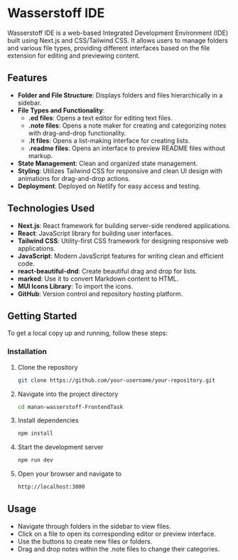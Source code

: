 # Wasserstoff IDE

Wasserstoff IDE is a web-based Integrated Development Environment (IDE) built using Next.js and CSS/Tailwind CSS. It allows users to manage folders and various file types, providing different interfaces based on the file extension for editing and previewing content.

## Features

- **Folder and File Structure**: Displays folders and files hierarchically in a sidebar.
- **File Types and Functionality**:
  - **.ed files**: Opens a text editor for editing text files.
  - **.note files**: Opens a note maker for creating and categorizing notes with drag-and-drop functionality.
  - **.lt files**: Opens a list-making interface for creating lists.
  - **.readme files**: Opens an interface to preview README files without markup.
- **State Management**: Clean and organized state management.
- **Styling**: Utilizes Tailwind CSS for responsive and clean UI design with animations for drag-and-drop actions.
- **Deployment**: Deployed on Netlify for easy access and testing.

## Technologies Used

- **Next.js**: React framework for building server-side rendered applications.
- **React**: JavaScript library for building user interfaces.
- **Tailwind CSS**: Utility-first CSS framework for designing responsive web applications.
- **JavaScript**: Modern JavaScript features for writing clean and efficient code.
- **react-beautiful-dnd**: Create beautiful drag and drop for lists.
- **marked**:  Use it to convert Markdown content to HTML.
- **MUI Icons Library**: To import the icons.
- **GitHub**: Version control and repository hosting platform.

## Getting Started

To get a local copy up and running, follow these steps:

### Installation

1. Clone the repository
   ```sh
   git clone https://github.com/your-username/your-repository.git
   ```
2. Navigate into the project directory
   ```sh
   cd manan-wasserstoff-FrontendTask
   ```
3. Install dependencies
   ```sh
   npm install
   ```
4. Start the development server
   ```sh
   npm run dev
   ```
5. Open your browser and navigate to
   ```sh
   http://localhost:3000
   ```
## Usage

- Navigate through folders in the sidebar to view files.
- Click on a file to open its corresponding editor or preview interface.
- Use the buttons to create new files or folders.
- Drag and drop notes within the .note files to change their categories.
